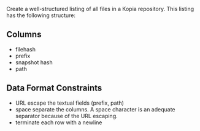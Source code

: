 Create a well-structured listing of all files in a Kopia repository. This listing has the following structure:

## Columns

* filehash
* prefix
* snapshot hash
* path

##  Data Format Constraints

* URL escape the textual fields (prefix, path)
* space separate the columns. A space character is
an adequate separator because of the URL escaping.
* terminate each row with a newline



